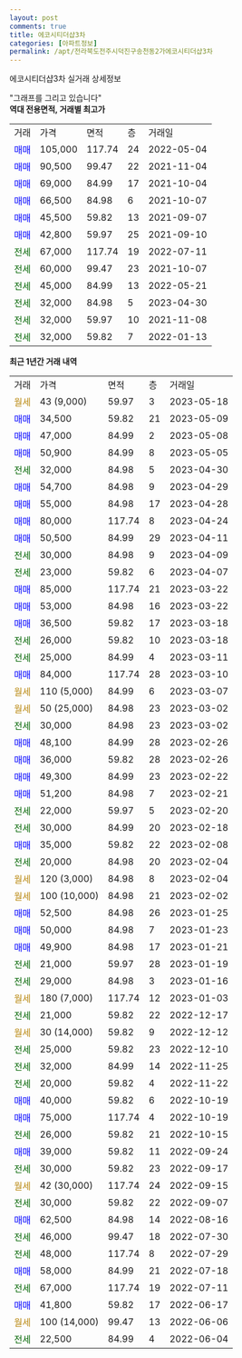 ```yaml
---
layout: post
comments: true
title: 에코시티더샵3차
categories: [아파트정보]
permalink: /apt/전라북도전주시덕진구송천동2가에코시티더샵3차
---
```


에코시티더샵3차 실거래 상세정보

<script type="text/javascript">
  google.charts.load('current', {'packages':['line', 'corechart']});
  google.charts.setOnLoadCallback(drawChart);

  function drawChart() {
    var data = new google.visualization.DataTable();
    data.addColumn('date', '거래일');
    data.addColumn('number', "매매");
    data.addColumn('number', "전세");
    data.addColumn('number', "전매");

    data.addRows([[new Date(Date.parse("2023-05-18")), null, null, null], [new Date(Date.parse("2023-05-09")), 34500, null, null], [new Date(Date.parse("2023-05-08")), 47000, null, null], [new Date(Date.parse("2023-05-05")), 50900, null, null], [new Date(Date.parse("2023-04-30")), null, 32000, null], [new Date(Date.parse("2023-04-29")), 54700, null, null], [new Date(Date.parse("2023-04-28")), 55000, null, null], [new Date(Date.parse("2023-04-24")), 80000, null, null], [new Date(Date.parse("2023-04-11")), 50500, null, null], [new Date(Date.parse("2023-04-09")), null, 30000, null], [new Date(Date.parse("2023-04-07")), null, 23000, null], [new Date(Date.parse("2023-03-22")), 85000, null, null], [new Date(Date.parse("2023-03-22")), 53000, null, null], [new Date(Date.parse("2023-03-18")), 36500, null, null], [new Date(Date.parse("2023-03-18")), null, 26000, null], [new Date(Date.parse("2023-03-11")), null, 25000, null], [new Date(Date.parse("2023-03-10")), 84000, null, null], [new Date(Date.parse("2023-03-07")), null, null, null], [new Date(Date.parse("2023-03-02")), null, null, null], [new Date(Date.parse("2023-03-02")), null, 30000, null], [new Date(Date.parse("2023-02-26")), 48100, null, null], [new Date(Date.parse("2023-02-26")), 36000, null, null], [new Date(Date.parse("2023-02-22")), 49300, null, null], [new Date(Date.parse("2023-02-21")), 51200, null, null], [new Date(Date.parse("2023-02-20")), null, 22000, null], [new Date(Date.parse("2023-02-18")), null, 30000, null], [new Date(Date.parse("2023-02-08")), 35000, null, null], [new Date(Date.parse("2023-02-04")), null, 20000, null], [new Date(Date.parse("2023-02-04")), null, null, null], [new Date(Date.parse("2023-02-02")), null, null, null], [new Date(Date.parse("2023-01-25")), 52500, null, null], [new Date(Date.parse("2023-01-23")), 50000, null, null], [new Date(Date.parse("2023-01-21")), 49900, null, null], [new Date(Date.parse("2023-01-19")), null, 21000, null], [new Date(Date.parse("2023-01-16")), null, 29000, null], [new Date(Date.parse("2023-01-03")), null, null, null], [new Date(Date.parse("2022-12-17")), null, 21000, null], [new Date(Date.parse("2022-12-12")), null, null, null], [new Date(Date.parse("2022-12-10")), null, 25000, null], [new Date(Date.parse("2022-11-25")), null, 32000, null], [new Date(Date.parse("2022-11-22")), null, 20000, null], [new Date(Date.parse("2022-10-19")), 40000, null, null], [new Date(Date.parse("2022-10-19")), 75000, null, null], [new Date(Date.parse("2022-10-15")), null, 26000, null], [new Date(Date.parse("2022-09-24")), 39000, null, null], [new Date(Date.parse("2022-09-17")), null, 30000, null], [new Date(Date.parse("2022-09-15")), null, null, null], [new Date(Date.parse("2022-09-07")), null, 30000, null], [new Date(Date.parse("2022-08-16")), 62500, null, null], [new Date(Date.parse("2022-07-30")), null, 46000, null], [new Date(Date.parse("2022-07-29")), null, 48000, null], [new Date(Date.parse("2022-07-18")), 58000, null, null], [new Date(Date.parse("2022-07-11")), null, 67000, null], [new Date(Date.parse("2022-06-17")), 41800, null, null], [new Date(Date.parse("2022-06-06")), null, null, null], [new Date(Date.parse("2022-06-04")), null, 22500, null]]);

    var options = {
      hAxis: {
        format: 'yyyy/MM/dd'
      },    
      lineWidth: 0,
      pointsVisible: true,    
      title: '최근 1년간 유형별 실거래가 분포',
      legend: { position: 'bottom' }
    };

    var formatter = new google.visualization.NumberFormat({pattern:'###,###'} );
    formatter.format(data, 1);
    formatter.format(data, 2);
    
    setTimeout(function() {
        var chart = new google.visualization.LineChart(document.getElementById('columnchart_material'));
        chart.draw(data, (options));
        document.getElementById('loading').style.display = 'none';
    }, 200);
  }
</script>


<div id="loading" style="z-index:20; display: block; margin-left: 0px">"그래프를 그리고 있습니다"</div>
<div id="columnchart_material" style="width: 95%; margin-left: 0px; display: block"></div>
<!-- contents start -->
<b>역대 전용면적, 거래별 최고가</b>
<table class="sortable">
    <tr>
      <td>거래</td>
      <td>가격</td>
      <td>면적</td>
      <td>층</td>
      <td>거래일</td>
    </tr>
        <tr>
          <td><a style="color: blue">매매</a></td>
          <td>105,000</td>
          <td>117.74</td>
          <td>24</td>
          <td>2022-05-04</td>
        </tr>            <tr>
          <td><a style="color: blue">매매</a></td>
          <td>90,500</td>
          <td>99.47</td>
          <td>22</td>
          <td>2021-11-04</td>
        </tr>            <tr>
          <td><a style="color: blue">매매</a></td>
          <td>69,000</td>
          <td>84.99</td>
          <td>17</td>
          <td>2021-10-04</td>
        </tr>            <tr>
          <td><a style="color: blue">매매</a></td>
          <td>66,500</td>
          <td>84.98</td>
          <td>6</td>
          <td>2021-10-07</td>
        </tr>            <tr>
          <td><a style="color: blue">매매</a></td>
          <td>45,500</td>
          <td>59.82</td>
          <td>13</td>
          <td>2021-09-07</td>
        </tr>            <tr>
          <td><a style="color: blue">매매</a></td>
          <td>42,800</td>
          <td>59.97</td>
          <td>25</td>
          <td>2021-09-10</td>
        </tr>        
        <tr>
              <td><a style="color: darkgreen">전세</a></td>
              <td>67,000</td>
              <td>117.74</td>
              <td>19</td>
              <td>2022-07-11</td>
            </tr>            <tr>
              <td><a style="color: darkgreen">전세</a></td>
              <td>60,000</td>
              <td>99.47</td>
              <td>23</td>
              <td>2021-10-07</td>
            </tr>            <tr>
              <td><a style="color: darkgreen">전세</a></td>
              <td>45,000</td>
              <td>84.99</td>
              <td>13</td>
              <td>2022-05-21</td>
            </tr>            <tr>
              <td><a style="color: darkgreen">전세</a></td>
              <td>32,000</td>
              <td>84.98</td>
              <td>5</td>
              <td>2023-04-30</td>
            </tr>            <tr>
              <td><a style="color: darkgreen">전세</a></td>
              <td>32,000</td>
              <td>59.97</td>
              <td>10</td>
              <td>2021-11-08</td>
            </tr>            <tr>
              <td><a style="color: darkgreen">전세</a></td>
              <td>32,000</td>
              <td>59.82</td>
              <td>7</td>
              <td>2022-01-13</td>
            </tr>        
    
</table>

<b>최근 1년간 거래 내역</b>

<table class="sortable">
    <tr>
      <td>거래</td>
      <td>가격</td>
      <td>면적</td>
      <td>층</td>
      <td>거래일</td>
    </tr>
    <tr>
      <td><a style="color: darkgoldenrod">월세</a></td>
      <td>43 (9,000)</td>
      <td>59.97</td>
      <td>3</td>
      <td>2023-05-18</td>
    </tr>          <tr>
      <td><a style="color: blue">매매</a></td>
      <td>34,500</td>
      <td>59.82</td>
      <td>21</td>
      <td>2023-05-09</td>
    </tr>          <tr>
      <td><a style="color: blue">매매</a></td>
      <td>47,000</td>
      <td>84.99</td>
      <td>2</td>
      <td>2023-05-08</td>
    </tr>          <tr>
      <td><a style="color: blue">매매</a></td>
      <td>50,900</td>
      <td>84.99</td>
      <td>8</td>
      <td>2023-05-05</td>
    </tr>          <tr>
      <td><a style="color: darkgreen">전세</a></td>
      <td>32,000</td>
      <td>84.98</td>
      <td>5</td>
      <td>2023-04-30</td>
    </tr>          <tr>
      <td><a style="color: blue">매매</a></td>
      <td>54,700</td>
      <td>84.98</td>
      <td>9</td>
      <td>2023-04-29</td>
    </tr>          <tr>
      <td><a style="color: blue">매매</a></td>
      <td>55,000</td>
      <td>84.98</td>
      <td>17</td>
      <td>2023-04-28</td>
    </tr>          <tr>
      <td><a style="color: blue">매매</a></td>
      <td>80,000</td>
      <td>117.74</td>
      <td>8</td>
      <td>2023-04-24</td>
    </tr>          <tr>
      <td><a style="color: blue">매매</a></td>
      <td>50,500</td>
      <td>84.99</td>
      <td>29</td>
      <td>2023-04-11</td>
    </tr>          <tr>
      <td><a style="color: darkgreen">전세</a></td>
      <td>30,000</td>
      <td>84.98</td>
      <td>9</td>
      <td>2023-04-09</td>
    </tr>          <tr>
      <td><a style="color: darkgreen">전세</a></td>
      <td>23,000</td>
      <td>59.82</td>
      <td>6</td>
      <td>2023-04-07</td>
    </tr>          <tr>
      <td><a style="color: blue">매매</a></td>
      <td>85,000</td>
      <td>117.74</td>
      <td>21</td>
      <td>2023-03-22</td>
    </tr>          <tr>
      <td><a style="color: blue">매매</a></td>
      <td>53,000</td>
      <td>84.98</td>
      <td>16</td>
      <td>2023-03-22</td>
    </tr>          <tr>
      <td><a style="color: blue">매매</a></td>
      <td>36,500</td>
      <td>59.82</td>
      <td>17</td>
      <td>2023-03-18</td>
    </tr>          <tr>
      <td><a style="color: darkgreen">전세</a></td>
      <td>26,000</td>
      <td>59.82</td>
      <td>10</td>
      <td>2023-03-18</td>
    </tr>          <tr>
      <td><a style="color: darkgreen">전세</a></td>
      <td>25,000</td>
      <td>84.99</td>
      <td>4</td>
      <td>2023-03-11</td>
    </tr>          <tr>
      <td><a style="color: blue">매매</a></td>
      <td>84,000</td>
      <td>117.74</td>
      <td>28</td>
      <td>2023-03-10</td>
    </tr>          <tr>
      <td><a style="color: darkgoldenrod">월세</a></td>
      <td>110 (5,000)</td>
      <td>84.99</td>
      <td>6</td>
      <td>2023-03-07</td>
    </tr>          <tr>
      <td><a style="color: darkgoldenrod">월세</a></td>
      <td>50 (25,000)</td>
      <td>84.98</td>
      <td>23</td>
      <td>2023-03-02</td>
    </tr>          <tr>
      <td><a style="color: darkgreen">전세</a></td>
      <td>30,000</td>
      <td>84.98</td>
      <td>23</td>
      <td>2023-03-02</td>
    </tr>          <tr>
      <td><a style="color: blue">매매</a></td>
      <td>48,100</td>
      <td>84.99</td>
      <td>28</td>
      <td>2023-02-26</td>
    </tr>          <tr>
      <td><a style="color: blue">매매</a></td>
      <td>36,000</td>
      <td>59.82</td>
      <td>28</td>
      <td>2023-02-26</td>
    </tr>          <tr>
      <td><a style="color: blue">매매</a></td>
      <td>49,300</td>
      <td>84.99</td>
      <td>23</td>
      <td>2023-02-22</td>
    </tr>          <tr>
      <td><a style="color: blue">매매</a></td>
      <td>51,200</td>
      <td>84.98</td>
      <td>7</td>
      <td>2023-02-21</td>
    </tr>          <tr>
      <td><a style="color: darkgreen">전세</a></td>
      <td>22,000</td>
      <td>59.97</td>
      <td>5</td>
      <td>2023-02-20</td>
    </tr>          <tr>
      <td><a style="color: darkgreen">전세</a></td>
      <td>30,000</td>
      <td>84.99</td>
      <td>20</td>
      <td>2023-02-18</td>
    </tr>          <tr>
      <td><a style="color: blue">매매</a></td>
      <td>35,000</td>
      <td>59.82</td>
      <td>22</td>
      <td>2023-02-08</td>
    </tr>          <tr>
      <td><a style="color: darkgreen">전세</a></td>
      <td>20,000</td>
      <td>84.98</td>
      <td>20</td>
      <td>2023-02-04</td>
    </tr>          <tr>
      <td><a style="color: darkgoldenrod">월세</a></td>
      <td>120 (3,000)</td>
      <td>84.98</td>
      <td>8</td>
      <td>2023-02-04</td>
    </tr>          <tr>
      <td><a style="color: darkgoldenrod">월세</a></td>
      <td>100 (10,000)</td>
      <td>84.98</td>
      <td>21</td>
      <td>2023-02-02</td>
    </tr>          <tr>
      <td><a style="color: blue">매매</a></td>
      <td>52,500</td>
      <td>84.98</td>
      <td>26</td>
      <td>2023-01-25</td>
    </tr>          <tr>
      <td><a style="color: blue">매매</a></td>
      <td>50,000</td>
      <td>84.98</td>
      <td>7</td>
      <td>2023-01-23</td>
    </tr>          <tr>
      <td><a style="color: blue">매매</a></td>
      <td>49,900</td>
      <td>84.98</td>
      <td>17</td>
      <td>2023-01-21</td>
    </tr>          <tr>
      <td><a style="color: darkgreen">전세</a></td>
      <td>21,000</td>
      <td>59.97</td>
      <td>28</td>
      <td>2023-01-19</td>
    </tr>          <tr>
      <td><a style="color: darkgreen">전세</a></td>
      <td>29,000</td>
      <td>84.98</td>
      <td>3</td>
      <td>2023-01-16</td>
    </tr>          <tr>
      <td><a style="color: darkgoldenrod">월세</a></td>
      <td>180 (7,000)</td>
      <td>117.74</td>
      <td>12</td>
      <td>2023-01-03</td>
    </tr>          <tr>
      <td><a style="color: darkgreen">전세</a></td>
      <td>21,000</td>
      <td>59.82</td>
      <td>22</td>
      <td>2022-12-17</td>
    </tr>          <tr>
      <td><a style="color: darkgoldenrod">월세</a></td>
      <td>30 (14,000)</td>
      <td>59.82</td>
      <td>9</td>
      <td>2022-12-12</td>
    </tr>          <tr>
      <td><a style="color: darkgreen">전세</a></td>
      <td>25,000</td>
      <td>59.82</td>
      <td>23</td>
      <td>2022-12-10</td>
    </tr>          <tr>
      <td><a style="color: darkgreen">전세</a></td>
      <td>32,000</td>
      <td>84.99</td>
      <td>14</td>
      <td>2022-11-25</td>
    </tr>          <tr>
      <td><a style="color: darkgreen">전세</a></td>
      <td>20,000</td>
      <td>59.82</td>
      <td>4</td>
      <td>2022-11-22</td>
    </tr>          <tr>
      <td><a style="color: blue">매매</a></td>
      <td>40,000</td>
      <td>59.82</td>
      <td>6</td>
      <td>2022-10-19</td>
    </tr>          <tr>
      <td><a style="color: blue">매매</a></td>
      <td>75,000</td>
      <td>117.74</td>
      <td>4</td>
      <td>2022-10-19</td>
    </tr>          <tr>
      <td><a style="color: darkgreen">전세</a></td>
      <td>26,000</td>
      <td>59.82</td>
      <td>21</td>
      <td>2022-10-15</td>
    </tr>          <tr>
      <td><a style="color: blue">매매</a></td>
      <td>39,000</td>
      <td>59.82</td>
      <td>11</td>
      <td>2022-09-24</td>
    </tr>          <tr>
      <td><a style="color: darkgreen">전세</a></td>
      <td>30,000</td>
      <td>59.82</td>
      <td>23</td>
      <td>2022-09-17</td>
    </tr>          <tr>
      <td><a style="color: darkgoldenrod">월세</a></td>
      <td>42 (30,000)</td>
      <td>117.74</td>
      <td>24</td>
      <td>2022-09-15</td>
    </tr>          <tr>
      <td><a style="color: darkgreen">전세</a></td>
      <td>30,000</td>
      <td>59.82</td>
      <td>22</td>
      <td>2022-09-07</td>
    </tr>          <tr>
      <td><a style="color: blue">매매</a></td>
      <td>62,500</td>
      <td>84.98</td>
      <td>14</td>
      <td>2022-08-16</td>
    </tr>          <tr>
      <td><a style="color: darkgreen">전세</a></td>
      <td>46,000</td>
      <td>99.47</td>
      <td>18</td>
      <td>2022-07-30</td>
    </tr>          <tr>
      <td><a style="color: darkgreen">전세</a></td>
      <td>48,000</td>
      <td>117.74</td>
      <td>8</td>
      <td>2022-07-29</td>
    </tr>          <tr>
      <td><a style="color: blue">매매</a></td>
      <td>58,000</td>
      <td>84.99</td>
      <td>21</td>
      <td>2022-07-18</td>
    </tr>          <tr>
      <td><a style="color: darkgreen">전세</a></td>
      <td>67,000</td>
      <td>117.74</td>
      <td>19</td>
      <td>2022-07-11</td>
    </tr>          <tr>
      <td><a style="color: blue">매매</a></td>
      <td>41,800</td>
      <td>59.82</td>
      <td>17</td>
      <td>2022-06-17</td>
    </tr>          <tr>
      <td><a style="color: darkgoldenrod">월세</a></td>
      <td>100 (14,000)</td>
      <td>99.47</td>
      <td>13</td>
      <td>2022-06-06</td>
    </tr>          <tr>
      <td><a style="color: darkgreen">전세</a></td>
      <td>22,500</td>
      <td>84.99</td>
      <td>4</td>
      <td>2022-06-04</td>
    </tr>      </table>
<!-- contents end -->    

